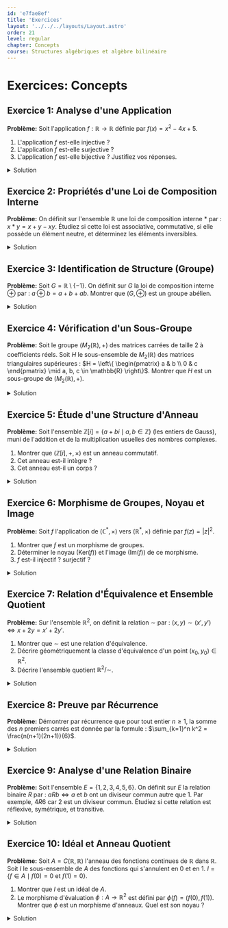 ```yaml
---
id: 'e7fae8ef'
title: 'Exercices'
layout: '../../../layouts/Layout.astro'
order: 21
level: regular
chapter: Concepts
course: Structures algébriques et algèbre bilinéaire
---
```


# Exercices: Concepts

## Exercice 1: Analyse d'une Application

**Problème:** Soit l'application $f: \mathbb{R} \to \mathbb{R}$ définie par $f(x) = x^2 - 4x + 5$.

1. L'application $f$ est-elle injective ?
2. L'application $f$ est-elle surjective ?
3. L'application $f$ est-elle bijective ?
   Justifiez vos réponses.

<details>
<summary>Solution</summary>

**Méthode:** Pour étudier l'injectivité, on cherche si deux antécédents distincts peuvent avoir la même image. Pour la surjectivité, on cherche si tout réel $y$ possède au moins un antécédent $x$ par $f$. La bijectivité découle des deux premières propriétés. Une bonne approche est d'étudier la fonction, par exemple en la mettant sous forme canonique.

**Étapes:**

1.  **Réécriture de la fonction :** On met le polynôme sous forme canonique pour mieux comprendre son comportement.
    $f(x) = (x^2 - 4x + 4) + 1 = (x-2)^2 + 1$.
    Le graphe de cette fonction est une parabole avec un sommet au point $(2, 1)$, ouverte vers le haut.

2.  **Étude de l'injectivité :** Une application est injective si $f(x_1) = f(x_2) \implies x_1 = x_2$.
    Cherchons deux nombres réels distincts qui ont la même image. Par exemple, à cause de la symétrie de la parabole autour de son axe $x=2$, on peut choisir des points équidistants de 2.
    Soit $x_1 = 1$ et $x_2 = 3$.
    $f(1) = (1-2)^2 + 1 = (-1)^2 + 1 = 2$.
    $f(3) = (3-2)^2 + 1 = 1^2 + 1 = 2$.
    On a $f(1) = f(3)$ mais $1 \neq 3$.
    Donc, l'application $f$ n'est **pas injective**.

3.  **Étude de la surjectivité :** Une application est surjective si pour tout $y \in \mathbb{R}$ (ensemble d'arrivée), il existe au moins un $x \in \mathbb{R}$ (ensemble de départ) tel que $f(x) = y$.
    D'après la forme canonique $f(x) = (x-2)^2 + 1$, on sait que $(x-2)^2 \ge 0$ pour tout $x \in \mathbb{R}$.
    Donc, $f(x) = (x-2)^2 + 1 \ge 1$.
    L'image de $f$ est l'ensemble $[1, +\infty)$.
    Choisissons un $y$ dans l'ensemble d'arrivée $\mathbb{R}$ qui n'est pas dans l'image, par exemple $y=0$.
    L'équation $f(x) = 0$ s'écrit $(x-2)^2 + 1 = 0$, soit $(x-2)^2 = -1$. Cette équation n'a pas de solution dans $\mathbb{R}$.
    Donc, l'élément $0 \in \mathbb{R}$ n'a pas d'antécédent. L'application $f$ n'est **pas surjective**.

4.  **Étude de la bijectivité :** Une application est bijective si elle est à la fois injective et surjective.
    Puisque $f$ n'est ni injective ni surjective, elle n'est **pas bijective**.

**Réponse:**

1.  Non, $f$ n'est pas injective.
2.  Non, $f$ n'est pas surjective.
3.  Non, $f$ n'est pas bijective.

</details>

## Exercice 2: Propriétés d'une Loi de Composition Interne

**Problème:** On définit sur l'ensemble $\mathbb{R}$ une loi de composition interne $*$ par :
$x * y = x + y - xy$.
Étudiez si cette loi est associative, commutative, si elle possède un élément neutre, et déterminez les éléments inversibles.

<details>
<summary>Solution</summary>

**Méthode:** On applique les définitions des propriétés une par une. Pour l'associativité, on calcule $(x*y)*z$ et $x*(y*z)$ séparément. Pour la commutativité, on compare $x*y$ et $y*x$. Pour l'élément neutre $e$, on résout l'équation $x*e = x$. Enfin, pour l'inverse $y$ d'un élément $x$, on résout $x*y = e$.

**Étapes:**

1.  **Commutativité :** On vérifie si $x * y = y * x$.
    $x * y = x + y - xy$.
    $y * x = y + x - yx$.
    Puisque l'addition et la multiplication dans $\mathbb{R}$ sont commutatives, $x+y=y+x$ et $xy=yx$.
    Donc $x * y = y * x$. La loi $*$ est **commutative**.

2.  **Associativité :** On vérifie si $(x * y) * z = x * (y * z)$.
    Calculons le membre de gauche :
    $(x * y) * z = (x + y - xy) * z = (x + y - xy) + z - (x + y - xy)z = x + y + z - xy - xz - yz + xyz$.
    Calculons le membre de droite :
    $x * (y * z) = x * (y + z - yz) = x + (y + z - yz) - x(y + z - yz) = x + y + z - yz - xy - xz + xyz$.
    Les deux expressions sont égales. La loi $*$ est **associative**.

3.  **Élément neutre :** On cherche un élément $e \in \mathbb{R}$ tel que pour tout $x \in \mathbb{R}$, $x * e = x$.
    $x * e = x + e - xe = x$.
    $e - xe = 0$.
    $e(1 - x) = 0$.
    Cette équation doit être vraie pour **tout** $x \in \mathbb{R}$. Si $x \ne 1$, cela implique $e=0$. Vérifions si $e=0$ fonctionne aussi pour $x=1$ : $1*0 = 1+0-1(0)=1$.
    Donc, $e=0$ est l'élément neutre.

4.  **Éléments inversibles :** Soit $x \in \mathbb{R}$. On cherche un inverse $y \in \mathbb{R}$ tel que $x * y = e = 0$.
    $x * y = x + y - xy = 0$.
    $y(1 - x) = -x$.
    - Si $x \neq 1$, on peut diviser par $(1-x)$ : $y = \frac{-x}{1-x} = \frac{x}{x-1}$.
      Cet élément $y$ existe et est unique pour tout $x \neq 1$.
    - Si $x = 1$, l'équation devient $y(1 - 1) = -1$, soit $0 = -1$, ce qui est impossible. L'élément $1$ n'a pas d'inverse.

**Réponse:** La loi $*$ est **commutative** et **associative**. L'élément neutre est $\boldsymbol{e=0}$. Tous les éléments $x \in \mathbb{R}$ sont inversibles, **sauf $x=1$**. L'inverse de $x \ne 1$ est $\boldsymbol{y = \frac{x}{x-1}}$.

</details>

## Exercice 3: Identification de Structure (Groupe)

**Problème:** Soit $G = \mathbb{R} \setminus \{-1\}$. On définit sur $G$ la loi de composition interne $\oplus$ par :
$a \oplus b = a + b + ab$.
Montrer que $(G, \oplus)$ est un groupe abélien.

<details>
<summary>Solution</summary>

**Méthode:** Pour montrer que $(G, \oplus)$ est un groupe abélien, nous devons vérifier les cinq points suivants :

1. La loi $\oplus$ est bien une loi de composition interne sur $G$.
2. La loi $\oplus$ est associative.
3. Il existe un élément neutre dans $G$.
4. Chaque élément de $G$ a un inverse dans $G$.
5. La loi $\oplus$ est commutative.

**Étapes:**

1.  **Loi de composition interne :** Nous devons montrer que si $a, b \in G$, alors $a \oplus b \in G$.
    $a, b \in G$ signifie $a \neq -1$ et $b \neq -1$.
    $a \oplus b = a + b + ab$.
    Supposons par l'absurde que $a \oplus b = -1$.
    $a + b + ab = -1 \implies a + b + ab + 1 = 0 \implies a(1+b) + (1+b) = 0 \implies (a+1)(b+1) = 0$.
    Ceci implique $a+1=0$ ou $b+1=0$, soit $a=-1$ ou $b=-1$. Ceci contredit nos hypothèses sur $a$ et $b$.
    Donc, si $a, b \in G$, alors $a \oplus b \neq -1$, ce qui signifie que $a \oplus b \in G$. La loi est bien interne.

2.  **Associativité :** Vérifions si $(a \oplus b) \oplus c = a \oplus (b \oplus c)$.
    $(a \oplus b) \oplus c = (a+b+ab) \oplus c = (a+b+ab) + c + (a+b+ab)c = a+b+c+ab+ac+bc+abc$.
    $a \oplus (b \oplus c) = a \oplus (b+c+bc) = a + (b+c+bc) + a(b+c+bc) = a+b+c+bc+ab+ac+abc$.
    Les deux expressions sont égales, la loi est associative.

3.  **Élément neutre :** Cherchons $e \in G$ tel que $a \oplus e = a$ pour tout $a \in G$.
    $a + e + ae = a \implies e + ae = 0 \implies e(1+a) = 0$.
    Puisque $a \in G$, $a \neq -1$, donc $1+a \neq 0$. On peut diviser par $(1+a)$ pour obtenir $e=0$.
    Vérifions que $0 \in G$ (oui, car $0 \neq -1$) et que c'est bien l'élément neutre :
    $a \oplus 0 = a + 0 + a(0) = a$.
    $0 \oplus a = 0 + a + 0(a) = a$.
    L'élément neutre est $e=0$.

4.  **Inverse :** Pour un $a \in G$, cherchons $b \in G$ tel que $a \oplus b = 0$.
    $a + b + ab = 0 \implies b(1+a) = -a$.
    Puisque $a \neq -1$, $1+a \neq 0$, donc on peut trouver $b = \frac{-a}{1+a}$.
    Il faut vérifier que cet inverse $b$ est bien dans $G$, c'est-à-dire que $b \neq -1$.
    Si $b = -1$, alors $\frac{-a}{1+a} = -1 \implies -a = -(1+a) \implies -a = -1 - a \implies 0 = -1$, ce qui est impossible.
    Donc $b \neq -1$, et $b \in G$. Chaque élément $a \in G$ a un inverse $\frac{-a}{1+a}$.

5.  **Commutativité :** Vérifions si $a \oplus b = b \oplus a$.
    $a \oplus b = a + b + ab$.
    $b \oplus a = b + a + ba$.
    Puisque l'addition et la multiplication dans $\mathbb{R}$ sont commutatives, les deux expressions sont égales. La loi est commutative.

**Réponse:** Puisque les cinq axiomes sont vérifiés, $(G, \oplus)$ est un **groupe abélien**.

</details>

## Exercice 4: Vérification d'un Sous-Groupe

**Problème:** Soit le groupe $(M_2(\mathbb{R}), +)$ des matrices carrées de taille 2 à coefficients réels. Soit $H$ le sous-ensemble de $M_2(\mathbb{R})$ des matrices triangulaires supérieures :
$H = \left\{ \begin{pmatrix} a & b \\ 0 & c \end{pmatrix} \mid a, b, c \in \mathbb{R} \right\}$.
Montrer que $H$ est un sous-groupe de $(M_2(\mathbb{R}), +)$.

<details>
<summary>Solution</summary>

**Méthode:** Pour montrer que $H$ est un sous-groupe, on peut utiliser la caractérisation compacte : $H$ est un sous-groupe si et seulement si $H$ est non vide et pour tous $X, Y \in H$, $X - Y \in H$. (On utilise $X - Y$ car la loi de groupe est l'addition, et l'inverse de $Y$ est $-Y$).

**Étapes:**

1.  **Vérifier que H est non vide :**
    L'élément neutre du groupe $(M_2(\mathbb{R}), +)$ est la matrice nulle $O = \begin{pmatrix} 0 & 0 \\ 0 & 0 \end{pmatrix}$.
    Cette matrice est bien de la forme $\begin{pmatrix} a & b \\ 0 & c \end{pmatrix}$ avec $a=b=c=0$.
    Donc $O \in H$, et $H$ n'est pas vide.

2.  **Vérifier la stabilité par $X - Y$ :**
    Soient $X$ et $Y$ deux matrices quelconques dans $H$. Elles peuvent s'écrire :
    $X = \begin{pmatrix} a_1 & b_1 \\ 0 & c_1 \end{pmatrix}$ et $Y = \begin{pmatrix} a_2 & b_2 \\ 0 & c_2 \end{pmatrix}$, avec $a_1, b_1, c_1, a_2, b_2, c_2 \in \mathbb{R}$.
    Calculons la matrice $X - Y$ :
    $X - Y = \begin{pmatrix} a_1 & b_1 \\ 0 & c_1 \end{pmatrix} - \begin{pmatrix} a_2 & b_2 \\ 0 & c_2 \end{pmatrix} = \begin{pmatrix} a_1 - a_2 & b_1 - b_2 \\ 0 - 0 & c_1 - c_2 \end{pmatrix} = \begin{pmatrix} a_1 - a_2 & b_1 - b_2 \\ 0 & c_1 - c_2 \end{pmatrix}$.
    La matrice résultante a bien un $0$ en position (2,1). Elle est de la forme $\begin{pmatrix} a' & b' \\ 0 & c' \end{pmatrix}$ avec $a' = a_1 - a_2$, $b' = b_1 - b_2$ et $c' = c_1 - c_2$, qui sont des réels.
    Donc $X - Y \in H$.

3.  **Conclusion :**
    Puisque $H$ est un sous-ensemble non vide de $M_2(\mathbb{R})$ et qu'il est stable par soustraction, $H$ est un sous-groupe de $(M_2(\mathbb{R}), +)$.

**Réponse:** $\boldsymbol{H}$ est bien un sous-groupe de $\boldsymbol{(M_2(\mathbb{R}), +)}$.

</details>

## Exercice 5: Étude d'une Structure d'Anneau

**Problème:** Soit l'ensemble $\mathbb{Z}[i] = \{a + bi \mid a, b \in \mathbb{Z}\}$ (les entiers de Gauss), muni de l'addition et de la multiplication usuelles des nombres complexes.

1. Montrer que $(\mathbb{Z}[i], +, \times)$ est un anneau commutatif.
2. Cet anneau est-il intègre ?
3. Cet anneau est-il un corps ?

<details>
<summary>Solution</summary>

**Méthode:**

1. Pour montrer que c'est un anneau, on vérifie que $(\mathbb{Z}[i], +)$ est un groupe abélien, que $(\mathbb{Z}[i], \times)$ est un monoïde, et que la multiplication est distributive sur l'addition.
2. Pour l'intégrité, on vérifie qu'il n'y a pas de diviseur de zéro.
3. Pour savoir si c'est un corps, on cherche si tout élément non nul a un inverse multiplicatif _dans_ $\mathbb{Z}[i]$.

**Étapes:**

1.  **Structure d'anneau commutatif :**

    - **$(\mathbb{Z}[i], +)$ est un groupe abélien :**
      - Soient $z_1 = a_1 + b_1 i$ and $z_2 = a_2 + b_2 i$. Leur somme est $z_1 + z_2 = (a_1+a_2) + (b_1+b_2)i$. Comme $a_1+a_2 \in \mathbb{Z}$ et $b_1+b_2 \in \mathbb{Z}$, la somme reste dans $\mathbb{Z}[i]$.
      - L'addition est associative et commutative (héritée de $\mathbb{C}$).
      - L'élément neutre est $0 = 0+0i$, qui est dans $\mathbb{Z}[i]$.
      - L'opposé de $a+bi$ est $-a-bi = (-a)+(-b)i$, qui est dans $\mathbb{Z}[i]$ car $-a, -b \in \mathbb{Z}$.
    - **$(\mathbb{Z}[i], \times)$ est un monoïde commutatif :**
      - Soient $z_1 = a_1 + b_1 i$ et $z_2 = a_2 + b_2 i$. Leur produit est $z_1 z_2 = (a_1a_2 - b_1b_2) + (a_1b_2 + a_2b_1)i$. Les parties réelle et imaginaire sont des entiers, donc le produit est dans $\mathbb{Z}[i]$.
      - La multiplication est associative et commutative (héritée de $\mathbb{C}$).
      - L'élément neutre est $1 = 1+0i$, qui est dans $\mathbb{Z}[i]$.
    - **Distributivité :** La distributivité de $\times$ sur $+$ est héritée de $\mathbb{C}$.
    - **Conclusion :** $(\mathbb{Z}[i], +, \times)$ est bien un anneau commutatif.

2.  **Intégrité :** Un anneau $A$ est intègre si $z_1 z_2 = 0 \implies z_1=0$ ou $z_2=0$.
    $\mathbb{Z}[i]$ est un sous-anneau de $\mathbb{C}$, qui est un corps. Un corps est toujours un anneau intègre. Donc, si $z_1, z_2 \in \mathbb{Z}[i]$ et $z_1 z_2 = 0$, cette équation est aussi vraie dans $\mathbb{C}$, ce qui implique $z_1=0$ ou $z_2=0$.
    L'anneau $\mathbb{Z}[i]$ est **intègre**.

3.  **Corps :** Pour être un corps, tout élément non nul doit être inversible. Soit $z = a+bi \in \mathbb{Z}[i]$ non nul. Son inverse dans $\mathbb{C}$ est $z^{-1} = \frac{1}{a+bi} = \frac{a-bi}{a^2+b^2} = \frac{a}{a^2+b^2} - \frac{b}{a^2+b^2}i$.
    Pour que $z^{-1}$ soit dans $\mathbb{Z}[i]$, il faut que $\frac{a}{a^2+b^2}$ et $\frac{-b}{a^2+b^2}$ soient des entiers.
    Prenons par exemple $z=2 = 2+0i \in \mathbb{Z}[i]$. Son inverse est $1/2 = 0.5 + 0i$. Ce n'est pas un élément de $\mathbb{Z}[i]$.
    Un autre exemple: $z=1+i$. $z^{-1} = \frac{1}{1+i} = \frac{1-i}{2} = \frac{1}{2} - \frac{1}{2}i$, qui n'est pas dans $\mathbb{Z}[i]$.
    Puisque tous les éléments non nuls ne sont pas inversibles, $\mathbb{Z}[i]$ n'est **pas un corps**.

**Réponse:**

1. Oui, $\mathbb{Z}[i]$ est un **anneau commutatif**.
2. Oui, $\mathbb{Z}[i]$ est un **anneau intègre**.
3. Non, $\mathbb{Z}[i]$ n'est **pas un corps**.

</details>

## Exercice 6: Morphisme de Groupes, Noyau et Image

**Problème:** Soit $f$ l'application de $(\mathbb{C}^*, \times)$ vers $(\mathbb{R}^*, \times)$ définie par $f(z) = |z|^2$.

1. Montrer que $f$ est un morphisme de groupes.
2. Déterminer le noyau ($\text{Ker}(f)$) et l'image ($\text{Im}(f)$) de ce morphisme.
3. $f$ est-il injectif ? surjectif ?

<details>
<summary>Solution</summary>

**Méthode:**

1. Pour prouver que $f$ est un morphisme, on doit vérifier que $f(z_1 \times z_2) = f(z_1) \times f(z_2)$.
2. Le noyau est l'ensemble des $z \in \mathbb{C}^*$ tels que $f(z)$ est l'élément neutre de l'ensemble d'arrivée, i.e., $f(z)=1$. L'image est l'ensemble des valeurs prises par $f(z)$ dans $\mathbb{R}^*$.
3. L'injectivité est liée au noyau, la surjectivité à l'image.

**Étapes:**

1.  **Vérification du morphisme :**
    Soient $z_1, z_2 \in \mathbb{C}^*$.
    $f(z_1 \times z_2) = |z_1 z_2|^2$.
    On sait que le module d'un produit est le produit des modules : $|z_1 z_2| = |z_1| |z_2|$.
    Donc, $|z_1 z_2|^2 = (|z_1| |z_2|)^2 = |z_1|^2 |z_2|^2$.
    Par définition, $f(z_1) = |z_1|^2$ et $f(z_2) = |z_2|^2$.
    Ainsi, $f(z_1 \times z_2) = f(z_1) \times f(z_2)$.
    L'application $f$ est bien un morphisme de groupes.

2.  **Détermination du noyau et de l'image :**

    - **Noyau :** On cherche les $z \in \mathbb{C}^*$ tels que $f(z) = 1$.
      $f(z) = |z|^2 = 1$.
      Puisque $|z|$ est un réel positif, cela équivaut à $|z|=1$.
      Le noyau de $f$ est l'ensemble des nombres complexes de module 1. C'est le cercle unité dans le plan complexe, noté $S^1$ ou $U$.
      $\text{Ker}(f) = \{ z \in \mathbb{C}^* \mid |z|=1 \}$.

    - **Image :** L'image de $f$ est l'ensemble de tous les $f(z)$ pour $z \in \mathbb{C}^*$.
      $f(z) = |z|^2$.
      Comme $z \in \mathbb{C}^*$, on a $z \neq 0$, donc $|z| > 0$. Par conséquent, $|z|^2 > 0$.
      L'image est un sous-ensemble des réels strictement positifs, $\mathbb{R}^*_+$.
      Soit $y \in \mathbb{R}^*_+$. Peut-on trouver $z \in \mathbb{C}^*$ tel que $f(z) = y$ ?
      On cherche $z$ tel que $|z|^2 = y$. Il suffit de prendre $z = \sqrt{y}$ (qui est un réel non nul).
      On a $|z| = |\sqrt{y}| = \sqrt{y}$, donc $|z|^2 = y$.
      Donc, tout réel strictement positif est atteint.
      $\text{Im}(f) = \mathbb{R}^*_+ = (0, +\infty)$.

3.  **Injectivité et surjectivité :**

    - **Injectivité :** Un morphisme est injectif si et seulement si son noyau est réduit à l'élément neutre. L'élément neutre de $(\mathbb{C}^*, \times)$ est $1$.
      Ici, $\text{Ker}(f) = \{ z \in \mathbb{C}^* \mid |z|=1 \}$. Ce noyau contient une infinité d'éléments (par exemple $i$, $-1$, etc.), et n'est pas réduit à $\{1\}$.
      Donc, $f$ n'est **pas injectif**.

    - **Surjectivité :** Un morphisme est surjectif si et seulement si son image est égale à l'ensemble d'arrivée.
      L'ensemble d'arrivée est $\mathbb{R}^* = \mathbb{R} \setminus \{0\}$.
      L'image est $\text{Im}(f) = \mathbb{R}^*_+$.
      Puisque $\mathbb{R}^*_+ \neq \mathbb{R}^*$ (les nombres négatifs ne sont pas atteints), $f$ n'est **pas surjectif**.

**Réponse:**

1. $f$ est un **morphisme de groupes**.
2. $\text{Ker}(f) = \{ z \in \mathbb{C}^* \mid |z|=1 \}$ (le cercle unité). $\text{Im}(f) = \mathbb{R}^*_+$ (les réels strictement positifs).
3. $f$ n'est **ni injectif, ni surjectif**.

</details>

## Exercice 7: Relation d'Équivalence et Ensemble Quotient

**Problème:** Sur l'ensemble $\mathbb{R}^2$, on définit la relation $\sim$ par :
$(x, y) \sim (x', y') \iff x + 2y = x' + 2y'$.

1. Montrer que $\sim$ est une relation d'équivalence.
2. Décrire géométriquement la classe d'équivalence d'un point $(x_0, y_0) \in \mathbb{R}^2$.
3. Décrire l'ensemble quotient $\mathbb{R}^2/\sim$.

<details>
<summary>Solution</summary>

**Méthode:**

1. Pour montrer que $\sim$ est une relation d'équivalence, il faut vérifier qu'elle est réflexive, symétrique et transitive.
2. La classe d'équivalence de $(x_0, y_0)$ est l'ensemble de tous les points $(x,y)$ tels que $(x,y) \sim (x_0, y_0)$. On analyse l'équation obtenue.
3. L'ensemble quotient est l'ensemble de toutes ces classes. On cherche un moyen simple de représenter chaque classe de manière unique.

**Étapes:**

1.  **Vérification de la relation d'équivalence :**

    - **Réflexivité :** Pour tout $(x, y) \in \mathbb{R}^2$, on a $x+2y = x+2y$. Donc $(x, y) \sim (x, y)$. La relation est réflexive.
    - **Symétrie :** Soient $(x, y), (x', y') \in \mathbb{R}^2$ tels que $(x, y) \sim (x', y')$. Cela signifie $x+2y = x'+2y'$. Par symétrie de l'égalité dans $\mathbb{R}$, on a $x'+2y' = x+2y$. Ceci est la définition de $(x', y') \sim (x, y)$. La relation est symétrique.
    - **Transitivité :** Soient $(x, y), (x', y'), (x'', y'') \in \mathbb{R}^2$ tels que $(x, y) \sim (x', y')$ et $(x', y') \sim (x'', y'')$.
      On a $x+2y = x'+2y'$ et $x'+2y' = x''+2y''$.
      Par transitivité de l'égalité dans $\mathbb{R}$, on en déduit que $x+2y = x''+2y''$.
      Ceci signifie que $(x, y) \sim (x'', y'')$. La relation est transitive.
      Puisqu'elle est réflexive, symétrique et transitive, $\sim$ est une **relation d'équivalence**.

2.  **Description géométrique d'une classe d'équivalence :**
    La classe d'équivalence d'un point $(x_0, y_0)$, notée $\text{cl}((x_0, y_0))$, est l'ensemble des points $(x, y)$ tels que $(x, y) \sim (x_0, y_0)$.
    L'équation est $x+2y = x_0+2y_0$.
    Posons $c = x_0+2y_0$. La constante $c$ est un nombre réel qui caractérise la classe.
    L'équation de la classe est donc $x+2y=c$, ou encore $y = -\frac{1}{2}x + \frac{c}{2}$.
    C'est l'équation d'une **droite dans le plan**, de pente $-1/2$ et d'ordonnée à l'origine $c/2$.
    Géométriquement, les classes d'équivalence sont une famille de droites parallèles.

3.  **Description de l'ensemble quotient :**
    L'ensemble quotient $\mathbb{R}^2/\sim$ est l'ensemble de toutes ces droites parallèles.
    Chaque classe est entièrement déterminée par la valeur de la constante $c = x+2y$. Pour chaque nombre réel $c$, il existe une et une seule classe d'équivalence (la droite $x+2y=c$).
    On peut donc identifier chaque classe d'équivalence avec le nombre réel $c$ qui la définit.
    L'application $\phi: \mathbb{R}^2/\sim \to \mathbb{R}$ qui à une classe $\text{cl}((x,y))$ associe le réel $x+2y$ est une bijection.
    L'ensemble quotient $\mathbb{R}^2/\sim$ est donc en bijection avec $\mathbb{R}$.

**Réponse:**

1. $\sim$ est une **relation d'équivalence**.
2. La classe d'équivalence de $(x_0, y_0)$ est la **droite d'équation $x+2y = c$**, où $c = x_0+2y_0$.
3. L'ensemble quotient $\mathbb{R}^2/\sim$ est l'ensemble de toutes les droites de pente $-1/2$. Il est en bijection avec $\mathbb{R}$.

</details>

## Exercice 8: Preuve par Récurrence

**Problème:** Démontrer par récurrence que pour tout entier $n \ge 1$, la somme des $n$ premiers carrés est donnée par la formule :
$\sum_{k=1}^n k^2 = \frac{n(n+1)(2n+1)}{6}$.

<details>
<summary>Solution</summary>

**Méthode:** On applique le principe de récurrence simple.

1.  **Initialisation :** On vérifie que la formule est vraie pour le premier terme, ici $n=1$.
2.  **Hérédité :** On suppose que la formule est vraie pour un entier $n \ge 1$ (hypothèse de récurrence) et on montre qu'elle est alors vraie pour l'entier suivant, $n+1$.

**Étapes:**

1.  **Initialisation :** Pour $n=1$.

    - Membre de gauche : $\sum_{k=1}^1 k^2 = 1^2 = 1$.
    - Membre de droite : $\frac{1(1+1)(2(1)+1)}{6} = \frac{1 \times 2 \times 3}{6} = \frac{6}{6} = 1$.
      Les deux membres sont égaux. La propriété est vraie pour $n=1$.

2.  **Hérédité :** Soit $n \ge 1$ un entier. Supposons que la propriété est vraie au rang $n$, c'est-à-dire :
    $\sum_{k=1}^n k^2 = \frac{n(n+1)(2n+1)}{6}$ (Hypothèse de Récurrence - HR).
    Montrons que la propriété est vraie au rang $n+1$, c'est-à-dire :
    $\sum_{k=1}^{n+1} k^2 = \frac{(n+1)((n+1)+1)(2(n+1)+1)}{6} = \frac{(n+1)(n+2)(2n+3)}{6}$.

    Partons du membre de gauche de l'égalité à prouver :
    $\sum_{k=1}^{n+1} k^2 = (\sum_{k=1}^n k^2) + (n+1)^2$.
    On utilise l'hypothèse de récurrence pour remplacer la somme :
    $= \frac{n(n+1)(2n+1)}{6} + (n+1)^2$.
    Mettons $(n+1)$ en facteur commun :
    $= (n+1) \left[ \frac{n(2n+1)}{6} + (n+1) \right]$.
    Mettons tout sur le même dénominateur dans le crochet :
    $= (n+1) \left[ \frac{n(2n+1) + 6(n+1)}{6} \right]$.
    Développons le numérateur dans le crochet :
    $= (n+1) \left[ \frac{2n^2 + n + 6n + 6}{6} \right] = (n+1) \left[ \frac{2n^2 + 7n + 6}{6} \right]$.
    Maintenant, factorisons le polynôme du second degré $2n^2 + 7n + 6$. Ses racines sont $n = \frac{-7 \pm \sqrt{49 - 4(2)(6)}}{4} = \frac{-7 \pm \sqrt{1}}{4}$, donc $n_1 = -2$ et $n_2 = -3/2$.
    La factorisation est $2(n - (-2))(n - (-3/2)) = 2(n+2)(n+3/2) = (n+2)(2n+3)$.
    On remplace cette factorisation dans notre expression :
    $= (n+1) \frac{(n+2)(2n+3)}{6} = \frac{(n+1)(n+2)(2n+3)}{6}$.
    Ceci est exactement le membre de droite de la formule au rang $n+1$. L'hérédité est prouvée.

3.  **Conclusion :** Par le principe de récurrence, la formule est vraie pour tout entier $n \ge 1$.

**Réponse:** La formule $\boldsymbol{\sum_{k=1}^n k^2 = \frac{n(n+1)(2n+1)}{6}}$ est démontrée par récurrence pour tout $\boldsymbol{n \ge 1}$.

</details>

## Exercice 9: Analyse d'une Relation Binaire

**Problème:** Soit l'ensemble $E = \{1, 2, 3, 4, 5, 6\}$. On définit sur $E$ la relation binaire $R$ par :
$a R b \iff a \text{ et } b \text{ ont un diviseur commun autre que 1}$.
Par exemple, $4R6$ car 2 est un diviseur commun.
Étudiez si cette relation est réflexive, symétrique, et transitive.

<details>
<summary>Solution</summary>

**Méthode:** On teste chaque propriété en utilisant la définition et en cherchant des exemples ou contre-exemples dans l'ensemble $E$.

**Étapes:**

1.  **Réflexivité :** La relation est réflexive si pour tout $a \in E$, on a $a R a$.
    $a R a \iff a \text{ et } a \text{ ont un diviseur commun autre que 1}$.

    - Si $a$ est un nombre composé ou premier supérieur à 1, $a$ est lui-même un diviseur commun de $a$ et $a$. Par exemple, pour $a=4$, $4$ est un diviseur commun de $4$ et $4$. Pour $a=5$, $5$ est un diviseur commun.
    - Cependant, pour $a=1$, le seul diviseur de 1 est 1. Il n'y a donc pas de diviseur commun autre que 1 pour $1$ et $1$.
      Donc $1 \not R 1$.
      La relation n'est **pas réflexive**.

2.  **Symétrie :** La relation est symétrique si $a R b \implies b R a$.
    Supposons $a R b$. Cela signifie que $a$ et $b$ ont un diviseur commun $d > 1$.
    Alors $b$ et $a$ ont aussi ce même diviseur commun $d > 1$.
    Cela signifie que $b R a$.
    La relation est **symétrique**.

3.  **Transitivité :** La relation est transitive si $(a R b \text{ et } b R c) \implies a R c$.
    Cherchons un contre-exemple.
    - Soit $a=2, b=6, c=3$.
      - $a R b$? (2 et 6) : Oui, car 2 est un diviseur commun.
      - $b R c$? (6 et 3) : Oui, car 3 est un diviseur commun.
      - $a R c$? (2 et 3) : Non, 2 et 3 sont premiers entre eux, leur seul diviseur commun est 1.
        On a trouvé un cas où $a R b$ et $b R c$ mais $a \not R c$.
        La relation n'est **pas transitive**.

**Réponse:**

- La relation R n'est **pas réflexive** (à cause de l'élément 1).
- La relation R est **symétrique**.
- La relation R n'est **pas transitive**.

</details>

## Exercice 10: Idéal et Anneau Quotient

**Problème:** Soit $A = C(\mathbb{R}, \mathbb{R})$ l'anneau des fonctions continues de $\mathbb{R}$ dans $\mathbb{R}$. Soit $I$ le sous-ensemble de $A$ des fonctions qui s'annulent en $0$ et en $1$.
$I = \{ f \in A \mid f(0) = 0 \text{ et } f(1) = 0 \}$.

1. Montrer que $I$ est un idéal de $A$.
2. Le morphisme d'évaluation $\phi: A \to \mathbb{R}^2$ est défini par $\phi(f) = (f(0), f(1))$. Montrer que $\phi$ est un morphisme d'anneaux. Quel est son noyau ?

<details>
<summary>Solution</summary>

**Méthode:**

1. Pour montrer que $I$ est un idéal, il faut vérifier que c'est un sous-groupe additif et qu'il absorbe la multiplication par n'importe quel élément de l'anneau.
2. Pour montrer que $\phi$ est un morphisme d'anneaux, il faut vérifier qu'il préserve l'addition, la multiplication, et l'élément neutre multiplicatif. Le noyau est l'ensemble des fonctions $f$ telles que $\phi(f)$ est le neutre de $\mathbb{R}^2$, c'est-à-dire $(0,0)$.

**Étapes:**

1.  **Vérification que I est un idéal :**

    - **Sous-groupe additif :**
      - La fonction nulle $f(x)=0$ pour tout $x$ est dans $I$ car $f(0)=0$ et $f(1)=0$.
      - Soient $f, g \in I$. Alors $f(0)=g(0)=0$ et $f(1)=g(1)=0$.
        Pour la somme $f+g$, on a $(f+g)(0) = f(0)+g(0) = 0+0 = 0$ et $(f+g)(1) = f(1)+g(1) = 0+0 = 0$. Donc $f+g \in I$.
      - Pour l'opposé $-f$, on a $(-f)(0) = -f(0) = 0$ et $(-f)(1) = -f(1) = 0$. Donc $-f \in I$.
        Ainsi, $(I,+)$ est un sous-groupe de $(A,+)$.
    - **Absorption :**
      Soit $f \in I$ (donc $f(0)=0, f(1)=0$) et soit $g \in A$ une fonction continue quelconque.
      Considérons le produit $g \cdot f$.
      $(g \cdot f)(0) = g(0) \cdot f(0) = g(0) \cdot 0 = 0$.
      $(g \cdot f)(1) = g(1) \cdot f(1) = g(1) \cdot 0 = 0$.
      Donc $g \cdot f \in I$.
      $I$ est bien un **idéal** de $A$.

2.  **Morphisme d'anneaux et noyau :**
    L'ensemble d'arrivée $\mathbb{R}^2$ est muni d'une structure d'anneau produit avec les opérations composante par composante. $(x,y) + (x',y') = (x+x', y+y')$ et $(x,y) \times (x',y') = (xx', yy')$. Le neutre additif est $(0,0)$ et le neutre multiplicatif est $(1,1)$.
    - **Addition :** $\phi(f+g) = ((f+g)(0), (f+g)(1)) = (f(0)+g(0), f(1)+g(1)) = (f(0), f(1)) + (g(0), g(1)) = \phi(f) + \phi(g)$.
    - **Multiplication :** $\phi(f \cdot g) = ((f \cdot g)(0), (f \cdot g)(1)) = (f(0)g(0), f(1)g(1)) = (f(0), f(1)) \times (g(0), g(1)) = \phi(f) \times \phi(g)$.
    - **Élément neutre multiplicatif :** L'élément neutre de $A$ est la fonction constante $1_A(x)=1$.
      $\phi(1_A) = (1_A(0), 1_A(1)) = (1, 1)$, qui est bien le neutre multiplicatif de $\mathbb{R}^2$.
      $\phi$ est donc un **morphisme d'anneaux**.
    - **Noyau :** Le noyau de $\phi$ est l'ensemble des $f \in A$ telles que $\phi(f) = (0,0)$.
      $\phi(f) = (f(0), f(1)) = (0,0)$ si et seulement si $f(0)=0$ et $f(1)=0$.
      C'est exactement la définition de l'idéal $I$.
      Donc, $\text{Ker}(\phi) = I$.

**Réponse:**

1. $I$ est un **idéal** de l'anneau $A=C(\mathbb{R}, \mathbb{R})$.
2. $\phi$ est un **morphisme d'anneaux** et son noyau est $\text{Ker}(\phi) = I$.

</details>
